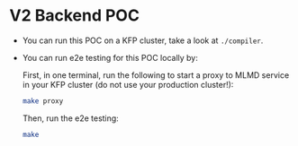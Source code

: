 # V2 Backend POC

* You can run this POC on a KFP cluster, take a look at `./compiler`.
* You can run e2e testing for this POC locally by:

    First, in one terminal, run the following to start a proxy to MLMD service in your KFP cluster (do not use your production cluster!):

    ```bash
    make proxy
    ```

    Then, run the e2e testing:

    ```bash
    make
    ```
